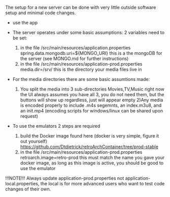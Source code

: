 The setup for a new server can be done with very little outside software setup and minimal code changes.

- use the app

- The server operates under some basic assumptions:
  2 variables need to be set:
    1) in the file /src/main/resources/application.properties
      spring.data.mongodb.uri=${MONGO_URI}
      this is a the mongoDB for the server (see MONGO.md for further instructions)
    2)  in the file /src/main/resources/application-prod.properties
      media.dir=/srv/
      this is the directory your media files live in
 - For the media directories there are some basic assumtions made:
    1) You split the media into 3 sub-directories Movies,TV,Music
        right now the UI always assumes you have all 3, you do not need them, but the buttons will show up regardless, just will appear empty
    2)Any media is encoded properly to include .m4s segemnts, an index.m3u8, and an init.mp4 (encoding scripts for windows/linux can be shared upon request)
 - To use the emulators 2 steps are required
    1) build the Docker image found here (docker is very simple, figure it out yourself)
    https://github.com/Dtdietrick/retroArchContainer/tree/prod-stable
    2) in the file /src/main/resources/application-prod.properties
    retroarch.image=retro-prod
    this must match the name you gave your docker image, as long as this image is active, you should be good to use the emulator

!!!NOTE!!!
Always update application-prod.properties not application-local.properties, the local is for more advanced users who want to test code changes of their own.


    
